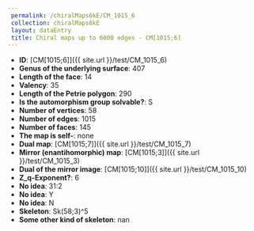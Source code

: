 ```yaml
--- 
 permalink: /chiralMaps6kE/CM_1015_6 
 collection: chiralMaps6kE
 layout: dataEntry
 title: Chiral maps up to 6000 edges - CM[1015;6]
---
```


- **ID**: [CM[1015;6]]({{ site.url }}/test/CM_1015_6)
- **Genus of the underlying surface**: 407
- **Length of the face**: 14
- **Valency**: 35
- **Length of the Petrie polygon**: 290
- **Is the automorphism group solvable?**: S
- **Number of vertices**: 58
- **Number of edges**: 1015
- **Number of faces**: 145
- **The map is self-**: none
- **Dual map**: [CM[1015;7]]({{ site.url }}/test/CM_1015_7)
- **Mirror (enantihomorphic) map**: [CM[1015;3]]({{ site.url }}/test/CM_1015_3)
- **Dual of the mirror image**: [CM[1015;10]]({{ site.url }}/test/CM_1015_10)
- **Z_q-Exponent?**: 6
- **No idea**:  31:2
- **No idea**: Y
- **No idea**: N
- **Skeleton**: Sk(58;3)^5
- **Some other kind of skeleton**: nan
